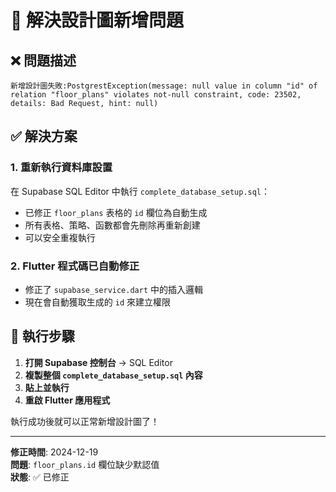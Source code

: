 # 🎯 解決設計圖新增問題

## ❌ 問題描述

```
新增設計圖失敗:PostgrestException(message: null value in column "id" of relation "floor_plans" violates not-null constraint, code: 23502, details: Bad Request, hint: null)
```

## ✅ 解決方案

### 1. 重新執行資料庫設置

在 Supabase SQL Editor 中執行 `complete_database_setup.sql`：

- 已修正 `floor_plans` 表格的 `id` 欄位為自動生成
- 所有表格、策略、函數都會先刪除再重新創建
- 可以安全重複執行

### 2. Flutter 程式碼已自動修正

- 修正了 `supabase_service.dart` 中的插入邏輯
- 現在會自動獲取生成的 `id` 來建立權限

## 🚀 執行步驟

1. **打開 Supabase 控制台** → SQL Editor
2. **複製整個 `complete_database_setup.sql` 內容**
3. **貼上並執行**
4. **重啟 Flutter 應用程式**

執行成功後就可以正常新增設計圖了！

---
**修正時間**: 2024-12-19  
**問題**: `floor_plans.id` 欄位缺少默認值  
**狀態**: ✅ 已修正
